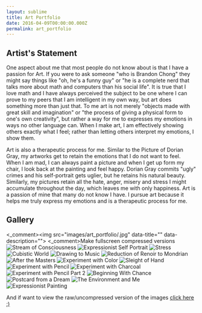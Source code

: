 ```yaml
---
layout: sublime
title: Art Portfolio
date: 2016-04-09T00:00:00.000Z
permalink: art_portfolio
---
```


## Artist's Statement

One aspect about me that most people do not know about is that I have a passion for Art. If you were to ask someone "who is Brandon Chong" they might say things like "oh, he's a funny guy" or "he is a complete nerd that talks more about math and computers than his social life". It is true that I love math and I have always perceived the subject to be one where I can prove to my peers that I am intelligent in my own way, but art does something more than just that. To me art is not merely "objects made with great skill and imagination" or "the process of giving a physical form to one's own creativity", but rather a way for me to expresses my emotions in ways no other language can. When I make art, I am effectively showing others exactly what I feel; rather than letting others interpret my emotions, I show them.

Art is also a therapeutic process for me. Similar to the Picture of Dorian Gray, my artworks get to retain the emotions that I do not want to feel. When I am mad, I can always paint a picture and when I get up form my chair, I look back at the painting and feel happy. Dorian Gray commits "ugly" crimes and his self-portrait gets uglier, but he retains his natural beauty. Similarly, my pictures retain all the hate, anger, misery and stress I might accumulate throughout the day, which leaves me with only happiness. Art is a passion of mine that many do not know I have. I pursue art because it helps me truly express my emotions and is a therapeutic process for me.

## Gallery



<div class="galleria"><_comment>&lt;img src="images/art_portfolio/.jpg" data-title="" data-description=""&gt;</_comment>
    <_comment>Make fullscreen compressed versions</_comment>
    <img alt="Stream of Consciousness" src="images/art_portfolio/Stream_of_Consciousness_Thumb.jpg" data-title="Stream of Consciousness" data-description="Year: 2012<br>Medium: Oil on Paper<br>Size: 16″ x 10″<br>Description: The purpose of this assignment was to just write out everything that comes to your mind on paper for a couple of minutes and paint a couple of the things that come to you. I chose Physics and Space. I am including this piece, because I am amazed by how well it turned out considering the fact I used so little.">
    <img alt="Expressionist Self Portrait" src="images/art_portfolio/Expressionist_Self_Portrait_Thumb.jpg" data-title="Expressionist Self Portrait" data-description="Year: 2011<br>Medium: Oil Pastel on Paper<br>Size: 24″ x 30″<br>Details: The objective of this project was to experiment with the expressionist stroke and color and include a background from an expressionist master. I chose Van Gogh’s ‘Stone Bench in the Garden of Saint-Paul Hospital, The’ as my background. I am including this piece in my portfolio, because I really enjoyed the stroke I used to get the separation of color I achieved.">
    <img alt="Stress" src="images/art_portfolio/Stress_Thumb.jpg" data-title="Stress" data-description="Year: 2012<br>Medium: Charcoal and Ink on Paper<br>Size: 20″ x 30″<br>Details: My Expressionist Project was to make my audience feel an emotion of choice. I chose stress. I decided to include this piece in my portfolio, since I have never felt less stressed after making it.">
    <img alt="Cubistic World" src="images/art_portfolio/Cubistic_World_Thumb.jpg" data-title="Cubistic World" data-description="Year: 2012<br>Medium: Mix Media<br>Size: 20″ x 30″<br>Details: The purpose of this exercise was to draw objects from multiple perspective to show how we view the world before our eyes bring it into focus. To further show this worldly motion, I chose to draw the studio, which I crafted my work in, and used my Physics notes as a background collage.<br>">
    <img alt="Drawing to Music" src="images/art_portfolio/Drawing_to_Music_Thumb.jpg" data-title="Drawing to Music" data-description="Year: 2011<br>Medium: Oil Pastel on Paper<br>Size: 20″ x 30″<br>Details: The purpose of this project was to draw while music was playing in the background and try and follow that music. When the music was clam and collected my shapes were smooth, curved and logical. But when the music was energetic and climactical, my shapes were sharp, disjoint, and emotional. I chose to include this work in my portfolio, because I believe it best represents my 'go with the flow' personality">
    <img alt="Reduction of Renoir to Mondrian" src="images/art_portfolio/Reduction_of_Renoir_to_Mondrian_Thumb.jpg" data-title="Reduction of Renoir to Mondrian" data-description="Year: 2012<br>Medium: Mixed Media<br>Size: 20″ x 30″<br>Details: The purpose of this project was to take the work of an Impressionist master and reduce it similar to the way Mondrian got everything down to simple shapes and colors. I chose Renoir's 'luncheon of the boating party', because it's layers complexity are never ending.">
    <img alt="After the Masters" src="images/art_portfolio/After_the_Masters_Thumb.jpg" data-title="After the Masters" data-description="Year: 2011<br>Medium: Charcoal on Cardboard Paper<br>Size: 18″ x 24″<br>Details: The purpose of this project was to try and draw the human figure. I like this piece, because it was the first time I tried to draw the human body and I am proud of the outcome.">
    <img alt="Experiment with Color" src="images/art_portfolio/Experiment_with_Color_Thumb.jpg" data-title="Experiment with Color" data-description="Year: 2009<br>Medium: Colored Pencil on Paper<br>Size: 18″ x 24″<br>Details: I made this piece on my free time and drew it from a magazine ad. I wondered how the beer bottle was able to give off such a warm feeling. I am including this piece in my portfolio, since it shows my inquisitive side.">
    <img alt="Sleight of Hand" src="images/art_portfolio/Sleight_of_Hand_Thumb.jpg" data-title="Sleight of Hand" data-description="Year: 2011<br>Medium: Pencil on Paper<br>Size: 20″ x 30″<br>Details: The purpose of my project was to observe and replicate the properties of linear perspective along with morphing my hand, which is drawn from sight.">
    <img alt="Experiment with Pencil" src="images/art_portfolio/Experiment_with_Pencil_Thumb.jpg" data-title="Experiment with Pencil" data-description="Year: 2009<br>Medium: Pencil on Paper<br>Size: 18″ x 24″<br>Details: I wanted to play with pencil and shading.">
    <img alt="Experiment with Charcoal" src="images/art_portfolio/Experiment_with_Charcoal_Thumb.jpg" data-title="Experiment with Charcoal" data-description="Year: 2009<br>Medium: Charcoal on Paper<br>Size: 18″ x 24″<br>Details: I decided to experiment with charcoal, because the medium had such a unique and intricate feel. I decided to just draw anything that was around and I chose the nearest pair of shoes. I am including this piece, because I had such a fun and stress relieving experience playing with charcoal.">
    <img alt="Experiment with Pencil Part 2" src="images/art_portfolio/Experiment_with_Pencil_Part_2_Thumb.jpg" data-title="Experiment with Pencil Part 2" data-description="Year: 2009<br>Medium: Pencil on Paper<br>Size: 18″ x 24″<br>Details: I really wanted to play with pencil and shading.">
    <img alt="Beginning With Chance" src="images/art_portfolio/Beginning_With_Chance_Thumb.jpg" data-title="Beginning With Chance" data-description="Year: 2011<br>Medium: Pencil on Paper<br>Size: 24″ x 18″<br>Details: The purpose of this project was to just draw curves and vertices on tracing paper and fold that paper to try and get an interesting design. I am including this piece, because I am surprised by how well the deign turned out, even though I had almost no conscious decision in the making of the shapes and vertices.">
    <img alt="Postcard from a Dream" src="images/art_portfolio/Postcard_from_a_Dream_Thumb.jpg" data-title="Postcard from a Dream" data-description="Year: 2012<br>Medium: Oil on Paper<br>Size: 18″ x 10″<br>Details: The purpose of this assignment was to take a background from a dream and some objects from your subconscious. I am including this piece because it was the first time I used oil and I am proud on the glossy effect I got from it.">
    <img alt="The Environment and Me" src="images/art_portfolio/The_Environment_and_Me_Thumb.jpg" data-title="The Environment and Me" data-description="Year: 2009<br>Medium: Color Pencil and Poster Paint on Paper<br>Size: 8.5″ x 11″<br>Details: The purpose of this assignment was to submit an artwork to the LADWP poster contest. I chose to include the symbolic recycling symbol with all the positives from recycling in the center and the negatives from not recycling as externalities. I am including this piece, because it was one of my first artworks ever and to win a contest is what gave me the initial motivation to pursue art.">
    <img alt="Expressionist Painting" src="images/art_portfolio/Expressionist_Painting_Thumb.jpg" data-title="Expressionist Painting" data-description="Year: 2012<br>Medium: Acrylic on Canvas<br>Size: 24″ x 30″<br>Details: The purpose of this assignment was simply to paint anything in an Expressionist style. I chose to just paint the first thing that caught my eye, which was the view outside the studio. I am including this piece, because I challenged myself to see how far I can go with just strokes and I am proud of the outcome."></div>



<script src="{{site.url}}/libs/galleria/galleria-1.2.9.min.js">
</script>

<script>
    Galleria.loadTheme(&#39;{{site.url}}/libs/galleria/themes/classicmod/galleria.classicmod.js&#39;);
    Galleria.configure({ wait: true });
    Galleria.run(&#39;.galleria&#39;);
</script>

And if want to view the raw/uncompressed version of the images [click here :)](images/art_portfolio/Raw)
